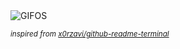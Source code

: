 <div align="justify">
<picture>
    <source media="(prefers-color-scheme: dark)" srcset="https://i.ibb.co/HhWD8Y7/output-gif.gif">
    <source media="(prefers-color-scheme: light)" srcset="https://i.ibb.co/HhWD8Y7/output-gif.gif">
    <img alt="GIFOS" src="https://i.ibb.co/HhWD8Y7/output-gif.gif">
</picture>

<sub><i>inspired from [x0rzavi/github-readme-terminal](https://github.com/x0rzavi/github-readme-terminal)</i></sub>

</div>

<!-- Image deletion URL: https://ibb.co/FHSbTJ6/0fed5937aa6c80e936ffff63019566e8 -->